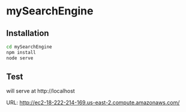 # mySearchEngine

## Installation

```bash
cd mySearchEngine
npm install
node serve
```

## Test

will serve at http://localhost

URL: http://ec2-18-222-214-169.us-east-2.compute.amazonaws.com/

